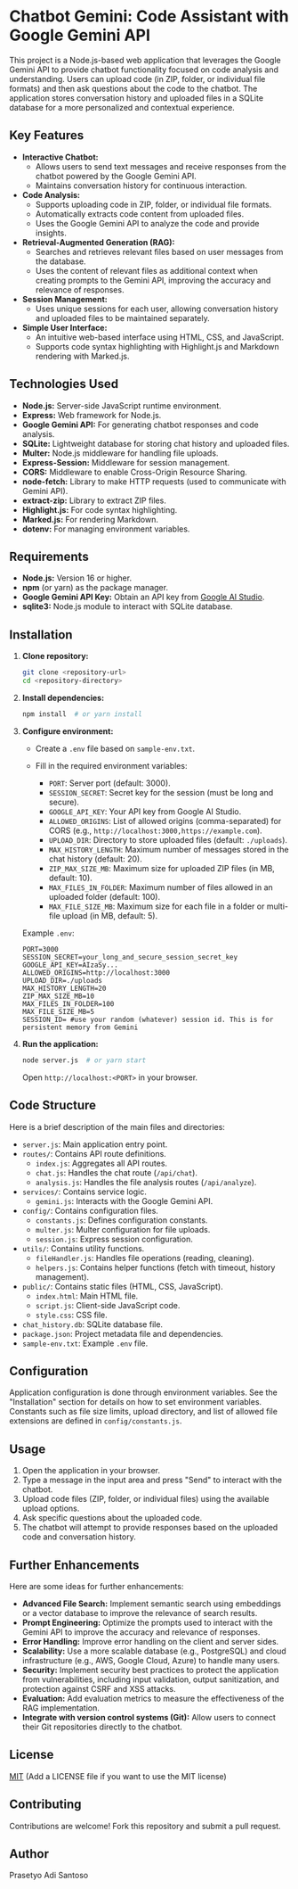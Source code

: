 # Chatbot Gemini: Code Assistant with Google Gemini API

This project is a Node.js-based web application that leverages the Google Gemini API to provide chatbot functionality focused on code analysis and understanding. Users can upload code (in ZIP, folder, or individual file formats) and then ask questions about the code to the chatbot. The application stores conversation history and uploaded files in a SQLite database for a more personalized and contextual experience.

## Key Features

*   **Interactive Chatbot:**
    *   Allows users to send text messages and receive responses from the chatbot powered by the Google Gemini API.
    *   Maintains conversation history for continuous interaction.
*   **Code Analysis:**
    *   Supports uploading code in ZIP, folder, or individual file formats.
    *   Automatically extracts code content from uploaded files.
    *   Uses the Google Gemini API to analyze the code and provide insights.
*   **Retrieval-Augmented Generation (RAG):**
    *   Searches and retrieves relevant files based on user messages from the database.
    *   Uses the content of relevant files as additional context when creating prompts to the Gemini API, improving the accuracy and relevance of responses.
*   **Session Management:**
    *   Uses unique sessions for each user, allowing conversation history and uploaded files to be maintained separately.
*   **Simple User Interface:**
    *   An intuitive web-based interface using HTML, CSS, and JavaScript.
    *   Supports code syntax highlighting with Highlight.js and Markdown rendering with Marked.js.

## Technologies Used

*   **Node.js:** Server-side JavaScript runtime environment.
*   **Express:** Web framework for Node.js.
*   **Google Gemini API:** For generating chatbot responses and code analysis.
*   **SQLite:** Lightweight database for storing chat history and uploaded files.
*   **Multer:** Node.js middleware for handling file uploads.
*   **Express-Session:** Middleware for session management.
*   **CORS:** Middleware to enable Cross-Origin Resource Sharing.
*   **node-fetch:** Library to make HTTP requests (used to communicate with Gemini API).
*   **extract-zip:** Library to extract ZIP files.
*   **Highlight.js:** For code syntax highlighting.
*   **Marked.js:** For rendering Markdown.
*   **dotenv:** For managing environment variables.

## Requirements

*   **Node.js:** Version 16 or higher.
*   **npm** (or yarn) as the package manager.
*   **Google Gemini API Key:** Obtain an API key from [Google AI Studio](https://makersuite.google.com/app/apikey).
*   **sqlite3:** Node.js module to interact with SQLite database.

## Installation

1.  **Clone repository:**

    ```bash
    git clone <repository-url>
    cd <repository-directory>
    ```

2.  **Install dependencies:**

    ```bash
    npm install  # or yarn install
    ```

3.  **Configure environment:**

    *   Create a `.env` file based on `sample-env.txt`.
    *   Fill in the required environment variables:

        *   `PORT`: Server port (default: 3000).
        *   `SESSION_SECRET`: Secret key for the session (must be long and secure).
        *   `GOOGLE_API_KEY`: Your API key from Google AI Studio.
        *   `ALLOWED_ORIGINS`: List of allowed origins (comma-separated) for CORS (e.g., `http://localhost:3000,https://example.com`).
        *   `UPLOAD_DIR`: Directory to store uploaded files (default: `./uploads`).
        *   `MAX_HISTORY_LENGTH`: Maximum number of messages stored in the chat history (default: 20).
        *   `ZIP_MAX_SIZE_MB`: Maximum size for uploaded ZIP files (in MB, default: 10).
        *   `MAX_FILES_IN_FOLDER`: Maximum number of files allowed in an uploaded folder (default: 100).
        *   `MAX_FILE_SIZE_MB`: Maximum size for each file in a folder or multi-file upload (in MB, default: 5).

    Example `.env`:

    ```
    PORT=3000
    SESSION_SECRET=your_long_and_secure_session_secret_key
    GOOGLE_API_KEY=AIzaSy...
    ALLOWED_ORIGINS=http://localhost:3000
    UPLOAD_DIR=./uploads
    MAX_HISTORY_LENGTH=20
    ZIP_MAX_SIZE_MB=10
    MAX_FILES_IN_FOLDER=100
    MAX_FILE_SIZE_MB=5
    SESSION_ID= #use your random (whatever) session id. This is for persistent memory from Gemini
    ```

4.  **Run the application:**

    ```bash
    node server.js  # or yarn start
    ```

    Open `http://localhost:<PORT>` in your browser.

## Code Structure

Here is a brief description of the main files and directories:

*   `server.js`: Main application entry point.
*   `routes/`: Contains API route definitions.
    *   `index.js`: Aggregates all API routes.
    *   `chat.js`: Handles the chat route (`/api/chat`).
    *   `analysis.js`: Handles the file analysis routes (`/api/analyze`).
*   `services/`: Contains service logic.
    *   `gemini.js`: Interacts with the Google Gemini API.
*   `config/`: Contains configuration files.
    *   `constants.js`: Defines configuration constants.
    *   `multer.js`: Multer configuration for file uploads.
    *   `session.js`: Express session configuration.
*   `utils/`: Contains utility functions.
    *   `fileHandler.js`: Handles file operations (reading, cleaning).
    *   `helpers.js`: Contains helper functions (fetch with timeout, history management).
*   `public/`: Contains static files (HTML, CSS, JavaScript).
    *   `index.html`: Main HTML file.
    *   `script.js`: Client-side JavaScript code.
    *   `style.css`: CSS file.
*   `chat_history.db`: SQLite database file.
*   `package.json`: Project metadata file and dependencies.
*   `sample-env.txt`: Example `.env` file.

## Configuration

Application configuration is done through environment variables. See the "Installation" section for details on how to set environment variables. Constants such as file size limits, upload directory, and list of allowed file extensions are defined in `config/constants.js`.

## Usage

1.  Open the application in your browser.
2.  Type a message in the input area and press "Send" to interact with the chatbot.
3.  Upload code files (ZIP, folder, or individual files) using the available upload options.
4.  Ask specific questions about the uploaded code.
5.  The chatbot will attempt to provide responses based on the uploaded code and conversation history.

## Further Enhancements

Here are some ideas for further enhancements:

*   **Advanced File Search:** Implement semantic search using embeddings or a vector database to improve the relevance of search results.
*   **Prompt Engineering:** Optimize the prompts used to interact with the Gemini API to improve the accuracy and relevance of responses.
*   **Error Handling:** Improve error handling on the client and server sides.
*   **Scalability:** Use a more scalable database (e.g., PostgreSQL) and cloud infrastructure (e.g., AWS, Google Cloud, Azure) to handle many users.
*   **Security:** Implement security best practices to protect the application from vulnerabilities, including input validation, output sanitization, and protection against CSRF and XSS attacks.
*   **Evaluation:** Add evaluation metrics to measure the effectiveness of the RAG implementation.
*   **Integrate with version control systems (Git):** Allow users to connect their Git repositories directly to the chatbot.

## License

[MIT](LICENSE) (Add a LICENSE file if you want to use the MIT license)

## Contributing

Contributions are welcome! Fork this repository and submit a pull request.

## Author

Prasetyo Adi Santoso

